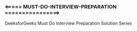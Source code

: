 ###                                            <===== MUST-DO-INTERVIEW-PREPARATION ================>
GeeksforGeeks Must Do Interview Preparation Solution Series
